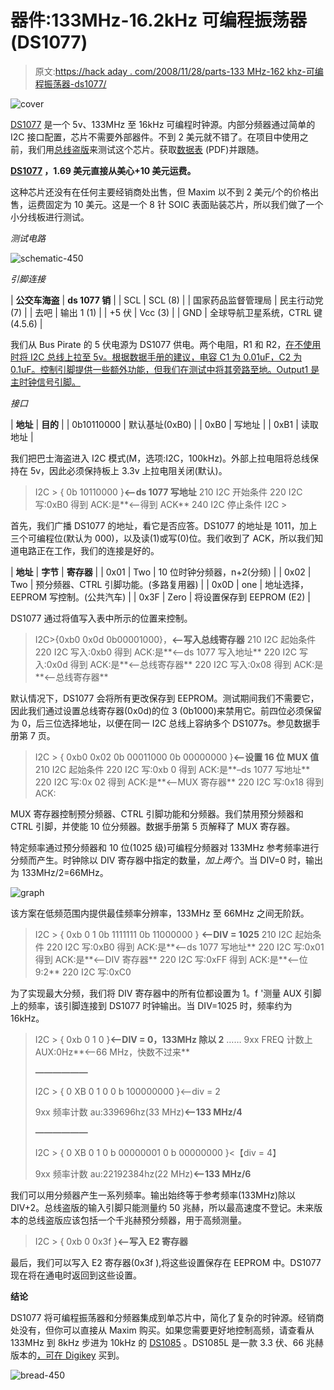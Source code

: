 # 器件:133MHz-16.2kHz 可编程振荡器(DS1077)

> 原文:[https://hack aday . com/2008/11/28/parts-133 MHz-162 khz-可编程振荡器-ds1077/](https://hackaday.com/2008/11/28/parts-133mhz-162khz-programmable-oscillator-ds1077/)

![cover](../Images/cf4d98d70e48deaeb9d588a6eea29001.png "cover")

[DS1077](http://www.maxim-ic.com/quick_view2.cfm/qv_pk/3359) 是一个 5v、133MHz 至 16kHz 可编程时钟源。内部分频器通过简单的 I2C 接口配置，芯片不需要外部器件。不到 2 美元就不错了。在项目中使用之前，我们用[总线盗版](http://hackaday.com/2008/11/19/how-to-the-bus-pirate-universal-serial-interface)来测试这个芯片。获取[数据表](http://datasheets.maxim-ic.com/en/ds/DS1077.pdf) (PDF)并跟随。

**[DS1077](https://shop.maxim-ic.com/storefront/priceavailable.do?Partnumber=DS1077Z-133%2B&event=PartSearch&menuitem=PriceAndAvailability) ，1.69 美元直接从美心+10 美元运费。**

这种芯片还没有在任何主要经销商处出售，但 Maxim 以不到 2 美元/个的价格出售，运费固定为 10 美元。这是一个 8 针 SOIC 表面贴装芯片，所以我们做了一个小分线板进行测试。

*测试电路*

![schematic-450](../Images/9e26be203fe6482ea9ee82dea5c6c57f.png "schematic-450")

*引脚连接*

| **公交车海盗** | **ds 1077
销** |
| SCL | SCL (8) |
| 国家药品监督管理局 | 民主行动党(7) |
| 去吧 | 输出 1 (1) |
| +5 伏 | Vcc (3) |
| GND | 全球导航卫星系统，CTRL 键(4.5.6) |

我们从 Bus Pirate 的 5 伏电源为 DS1077 供电。两个电阻，R1 和 R2，[在不使用时将 I2C 总线上拉至 5v。根据数据手册的建议，电容 C1 为 0.01uF，C2 为 0.1uF。控制引脚提供一些额外功能，但我们在测试中将其旁路至地。Output1 是主时钟信号引脚。](http://en.wikipedia.org/wiki/Pull-up_resistor)

*接口*

| **地址** | **目的** |
| 0b10110000 | 默认基址(0xB0) |
| 0xB0 | 写地址 |
| 0xB1 | 读取地址 |

我们把巴士海盗进入 I2C 模式(M，选项:I2C，100kHz)。外部上拉电阻将总线保持在 5v，因此必须保持板上 3.3v 上拉电阻关闭(默认)。

> I2C > { 0b 10110000 }**<–ds 1077 写地址**
> 210 I2C 开始条件
> 220 I2C 写:0xB0 得到 ACK:是**<–得到 ACK**
> 240 I2C 停止条件
> I2C >

首先，我们广播 DS1077 的地址，看它是否应答。DS1077 的地址是 1011，加上三个可编程位(默认为 000)，以及读(1)或写(0)位。我们收到了 ACK，所以我们知道电路正在工作，我们的连接是好的。

| **地址** | **字节** | **寄存器** |
| 0x01 | Two | 10 位时钟分频器，n+2(分频) |
| 0x02 | Two | 预分频器、CTRL 引脚功能。(多路复用器) |
| 0x0D | one | 地址选择，EEPROM 写控制。(公共汽车) |
| 0x3F | Zero | 将设置保存到 EEPROM (E2) |

DS1077 通过将值写入表中所示的位置来控制。

> I2C>{0xb0 0x0d 0b00001000}，**<–写入总线寄存器**
> 210 I2C 起始条件
> 220 I2C 写入:0xb0 得到 ACK:是**<–ds 1077 写入地址**
> 220 I2C 写入:0x0d 得到 ACK:是**<–总线寄存器**
> 220 I2C 写入:0x08 得到 ACK:是**<–总线寄存器**

默认情况下，DS1077 会将所有更改保存到 EEPROM。测试期间我们不需要它，因此我们通过设置总线寄存器(0x0d)的位 3 (0b1000)来禁用它。前四位必须保留为 0，后三位选择地址，以便在同一 I2C 总线上容纳多个 DS1077s。参见数据手册第 7 页。

> I2C > { 0xb0 0x02 0b 00011000 0b 00000000 }**<–设置 16 位 MUX 值**
> 210 I2C 起始条件
> 220 I2C 写:0xb 0 得到 ACK:是**–ds 1077 写地址**
> 220 I2C 写:0x 02 得到 ACK:是**<–MUX 寄存器**
> 220 I2C 写:0x18 得到 ACK:

MUX 寄存器控制预分频器、CTRL 引脚功能和分频器。我们禁用预分频器和 CTRL 引脚，并使能 10 位分频器。数据手册第 5 页解释了 MUX 寄存器。

特定频率通过预分频器和 10 位(1025 级)可编程分频器对 133MHz 参考频率进行分频而产生。时钟除以 DIV 寄存器中指定的数量，*加上两个*。当 DIV=0 时，输出为 133MHz/2=66MHz。

![graph](../Images/0ca36c89d0bea42da1ca55330f06d114.png "graph")

该方案在低频范围内提供最佳频率分辨率，133MHz 至 66MHz 之间无阶跃。

> I2C > { 0xb 0 1 0b 1111111 0b 11000000 } **<–DIV = 1025**
> 210 I2C 起始条件
> 220 I2C 写:0xB0 得到 ACK:是**<–ds 1077 写地址**
> 220 I2C 写:0x01 得到 ACK:是**<–DIV 寄存器**
> 220 I2C 写:0xFF 得到 ACK:是**<–位 9:2**
> 220 I2C 写:0xC0

为了实现最大分频，我们将 DIV 寄存器中的所有位都设置为 1。f '测量 AUX 引脚上的频率，该引脚连接到 DS1077 时钟输出。当 DIV=1025 时，频率约为 16kHz。

> I2C > { 0xb 0 1 0 }**<–DIV = 0，133MHz 除以 2**
> ……
> 9xx FREQ 计数上 AUX:0Hz**<–66 MHz，快数不过来**
> 
> **——————** 
> 
> I2C > { 0 XB 0 1 0 0 b 100000000 }<–div = 2
> 
> 9xx 频率计数 au:339696hz(33 MHz)**<–133 MHz/4**
> 
> **——————** 
> 
> I2C > { 0 XB 0 1 0 b 00000001 0 b 00000000 }<【div = 4】
> 
> 9xx 频率计数 au:22192384hz(22 MHz)**<–133 MHz/6**

我们可以用分频器产生一系列频率。输出始终等于参考频率(133MHz)除以 DIV+2。总线盗版的输入引脚只能测量约 50 兆赫，所以最高速度不登记。未来版本的总线盗版应该包括一个千兆赫预分频器，用于高频测量。

> I2C > { 0xb 0 0x3f }**<–写入 E2 寄存器**

最后，我们可以写入 E2 寄存器(0x3f ),将这些设置保存在 EEPROM 中。DS1077 现在将在通电时返回到这些设置。

**结论**

DS1077 将可编程振荡器和分频器集成到单芯片中，简化了复杂的时钟源。经销商处没有，但你可以直接从 Maxim 购买。如果您需要更好地控制高频，请查看从 133MHz 到 8kHz 步进为 10kHz 的 [DS1085](http://www.maxim-ic.com/quick_view2.cfm/qv_pk/3491) 。DS1085L 是一款 3.3 伏、66 兆赫版本的[，可在 Digikey](http://search.digikey.com/scripts/DkSearch/dksus.dll?Detail?name=DS1085LZ-25%2B-ND) 买到。

![bread-450](../Images/5dedd73484fd4e4595b799b6f0d95e75.png "bread-450")